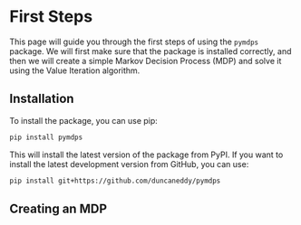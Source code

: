 # First Steps

This page will guide you through the first steps of using the `pymdps` package. We will first make sure that the package is installed correctly, and then we will create a simple Markov Decision Process (MDP) and solve it using the Value Iteration algorithm.

## Installation

To install the package, you can use pip:

```bash
pip install pymdps
```

This will install the latest version of the package from PyPI. If you want to install the latest development version from GitHub, you can use:

```bash
pip install git+https://github.com/duncaneddy/pymdps
```

## Creating an MDP

<!-- A Markov Decision Process (MDP) is defined by a tuple $(S, A, P, R, \gamma)$
where $S$ is the set of states, $A$ is the set of actions, $P(s' \mid s, a)$ is the transition probability function, $$R(s, a, s')$$ is the reward function, and $$\gamma$$ is the discount factor. -->

<!-- === "Python"

    ``` python
    --8<-- "../examples/gridworld.py"
    ``` -->